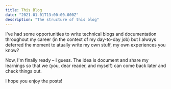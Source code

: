 ```yaml
---
title: This Blog
date: "2021-01-01T13:00:00.000Z"
description: "The structure of this blog"
---
```


I've had some opportunities to write technical blogs and documentation
throughout my career (in the context of my day-to-day job) but I always deferred
the moment to atually write my own stuff, my own experiences you know?

Now, I'm finally ready – I guess. The idea is document and share my learnings so
that we (you, dear reader, and myself) can come back later and check things out.

I hope you enjoy the posts!
